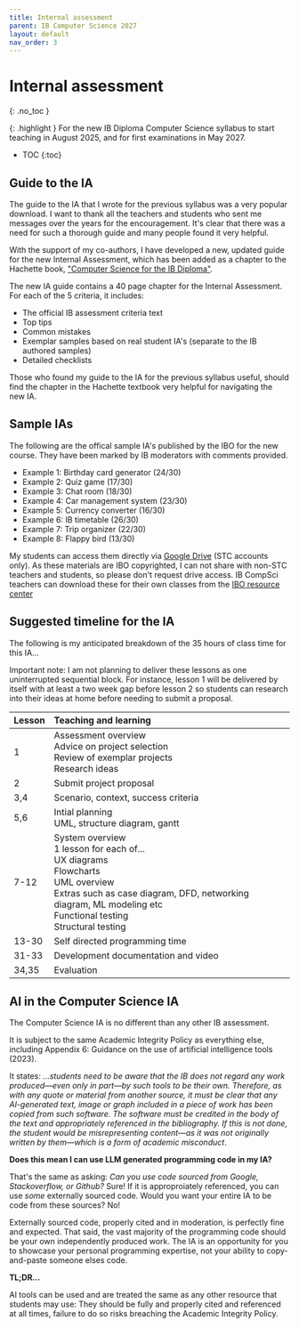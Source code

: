 ```yaml
---
title: Internal assessment
parent: IB Computer Science 2027
layout: default
nav_order: 3
---
```


# Internal assessment
{: .no_toc }

{: .highlight }
For the new IB Diploma Computer Science syllabus to start teaching in August 2025, and for first examinations in May 2027.

- TOC
{:toc} 

## Guide to the IA

The guide to the IA that I wrote for the previous syllabus was a very popular download. I want to thank all the teachers and students who sent me messages over the years for the encouragement. It's clear that there was a need for such a thorough guide and many people found it very helpful.

With the support of my co-authors, I have developed a new, updated guide for the new Internal Assessment, which has been added as a chapter to the Hachette book, ["Computer Science for the IB Diploma"](https://www.hachettelearning.com/computing-and-it/computer-science-for-the-ib-diploma).

The new IA guide contains a 40 page chapter for the Internal Assessment. For each of the 5 criteria, it includes:

* The official IB assessment criteria text
* Top tips
* Common mistakes
* Exemplar samples based on real student IA's (separate to the IB authored samples)
* Detailed checklists

Those who found my guide to the IA for the previous syllabus useful, should find the chapter in the Hachette textbook very helpful for navigating the new IA. 

## Sample IAs

The following are the offical sample IA's published by the IBO for the new course. They have been marked by IB moderators with comments provided.

* Example 1: Birthday card generator (24/30)
* Example 2: Quiz game (17/30)
* Example 3: Chat room (18/30)
* Example 4: Car management system (23/30)
* Example 5: Currency converter (16/30)
* Example 6: IB timetable (26/30)
* Example 7: Trip organizer (22/30)
* Example 8: Flappy bird (13/30)

My students can access them directly via [Google Drive](https://drive.google.com/drive/folders/1CxyTGB0coSBCPK8BhCRc1tw03KPekqhD?usp=sharing) (STC accounts only). As these materials are IBO copyrighted, I can not share with non-STC teachers and students, so please don't request drive access. IB CompSci teachers can download these for their own classes from the [IBO resource center](https://resources.ibo.org/dp/subject/Computer-science-2027/works/dp_11162-433685?lang=en&root=1.6.2.2.7)

## Suggested timeline for the IA

The following is my anticipated breakdown of the 35 hours of class time for this IA...

Important note: I am not planning to deliver these lessons as one uninterrupted sequential block. For instance, lesson 1 will be delivered by itself with at least a two week gap before lesson 2 so students can research into their ideas at home before needing to submit a proposal. 

| Lesson | Teaching and learning |
| :---- | :---- |
| 1 | Assessment overview<br>Advice on project selection<br>Review of exemplar projects<br>Research ideas |
| 2 | Submit project proposal |
| 3,4 | Scenario, context, success criteria |
| 5,6 | Intial planning<br>UML, structure diagram, gantt |
| 7-12 | System overview<br>1 lesson for each of...<br>UX diagrams<br>Flowcharts<br>UML overview<br>Extras such as case diagram, DFD, networking diagram, ML modeling etc<br>Functional testing<br>Structural testing |
| 13-30 | Self directed programming time
| 31-33 | Development documentation and video |
| 34,35 | Evaluation |

## AI in the Computer Science IA

The Computer Science IA is no different than any other IB assessment. 

It is subject to the same Academic Integrity Policy as everything else, including Appendix 6: Guidance on the use of artificial intelligence tools (2023). 

It states: _...students need to be aware that the IB does not regard any work produced—even only in part—by such tools to be their own. Therefore, as with any quote or material from another source, it must be clear that any AI-generated text, image or graph included in a piece of work has been copied from such software. The software must be credited in the body of the text and appropriately referenced in the bibliography. If this is not done, the student would be misrepresenting content—as it was not originally written by them—which is a form of academic misconduct_.

**Does this mean I can use LLM generated programming code in my IA?**

That's the same as asking: _Can you use code sourced from Google, Stackoverflow, or Github?_ Sure! If it is approproiately referenced, you can use _some_ externally sourced code. Would you want your entire IA to be code from these sources? No! 

Externally sourced code, properly cited and in moderation, is perfectly fine and expected. That said, the vast majority of the programming code should be your own independently produced work. The IA is an opportunity for you to showcase your personal programming expertise, not your ability to copy-and-paste someone elses code.

**TL;DR...**

AI tools can be used and are treated the same as any other resource that students may use: They should be fully and properly cited and referenced at all times, failure to do so risks breaching the Academic Integrity Policy.

